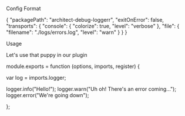 Config Format

{
  "packagePath": "architect-debug-loggerr",
  "exitOnError": false,
  "transports": {
    "console": {
      "colorize": true,
      "level": "verbose"
    },
    "file": {
      "filename": "./logs/errors.log",
      "level": "warn"
    }
  }
}

Usage

Let's use that puppy in our plugin

module.exports = function (options, imports, register) {

  var log = imports.logger;

  logger.info("Hello!");
  logger.warn("Uh oh! There's an error coming...");
  logger.error("We're going down");

};

